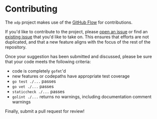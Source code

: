 Contributing
============

The `xdp` project makes use of the [GitHub Flow](https://guides.github.com/introduction/flow/)
for contributions.

If you'd like to contribute to the project, please
[open an issue](https://github.com/mdlayher/xdp/issues/new) or find an
[existing issue](https://github.com/mdlayher/xdp/issues) that you'd like
to take on.  This ensures that efforts are not duplicated, and that a new feature
aligns with the focus of the rest of the repository.

Once your suggestion has been submitted and discussed, please be sure that your
code meets the following criteria:

- code is completely `gofmt`'d
- new features or codepaths have appropriate test coverage
- `go test ./...` passes
- `go vet ./...` passes
- `staticcheck ./...` passes
- `golint ./...` returns no warnings, including documentation comment warnings

Finally, submit a pull request for review!
